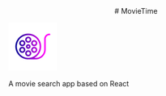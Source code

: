 <center>
 # MovieTime 
</center>

![Alt text](/src/assets/movie.png)

A movie search app based on React
